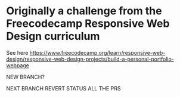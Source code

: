 # Originally a challenge from the Freecodecamp Responsive Web Design curriculum

See here <a href> https://www.freecodecamp.org/learn/responsive-web-design/responsive-web-design-projects/build-a-personal-portfolio-webpage </a>

NEW BRANCH?

NEXT BRANCH REVERT STATUS
ALL THE PRS
